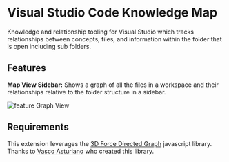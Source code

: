 # Visual Studio Code Knowledge Map

Knowledge and relationship tooling for Visual Studio which tracks relationships between concepts, files, and information within the folder that is open including sub folders.

## Features

**Map View Sidebar:**
Shows a graph of all the files in a workspace and their relationships relative to the folder structure in a sidebar.

![feature Graph View](images/feature-map-as-sidebar.gif)

## Requirements

This extension leverages the [3D Force Directed Graph](https://vasturiano.github.io/3d-force-graph/) javascript library. Thanks to [Vasco Asturiano](https://observablehq.com/@vasturiano) who created this library.
